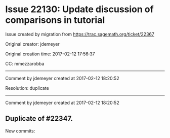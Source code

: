 # Issue 22130: Update discussion of comparisons in tutorial

Issue created by migration from https://trac.sagemath.org/ticket/22367

Original creator: jdemeyer

Original creation time: 2017-02-12 17:56:37

CC:  mmezzarobba




---

Comment by jdemeyer created at 2017-02-12 18:20:52

Resolution: duplicate


---

Comment by jdemeyer created at 2017-02-12 18:20:52

Duplicate of #22347.
----
New commits:
